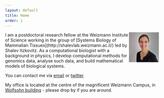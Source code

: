 ```yaml
---
layout: default
title: Home
order: 1
---
```


<img style="width:7em" src="images/lbuchauer2020.jpg" align="right">
I am a postdoctoral research fellow at the Weizmann Institute of Science working in the group of [Systems Biology of Mammalian Tissues](http://shalevlab.weizmann.ac.il/) led by Shalev Itzkovitz.
As a computational biologist with a background in physics, I develop computational methods for genomics data, analyse such data, and build mathematical models of biological systems.

You can contact me via [email](mailto:lisa.buchauer@weizmann.ac.il) or [twitter](http://twitter.com/libuchauer).

My office is located at the centre of the magnificent Weizmann Campus, in [Wolfsohn building](https://www.openstreetmap.org/way/556799596) - please drop by if you are around.


